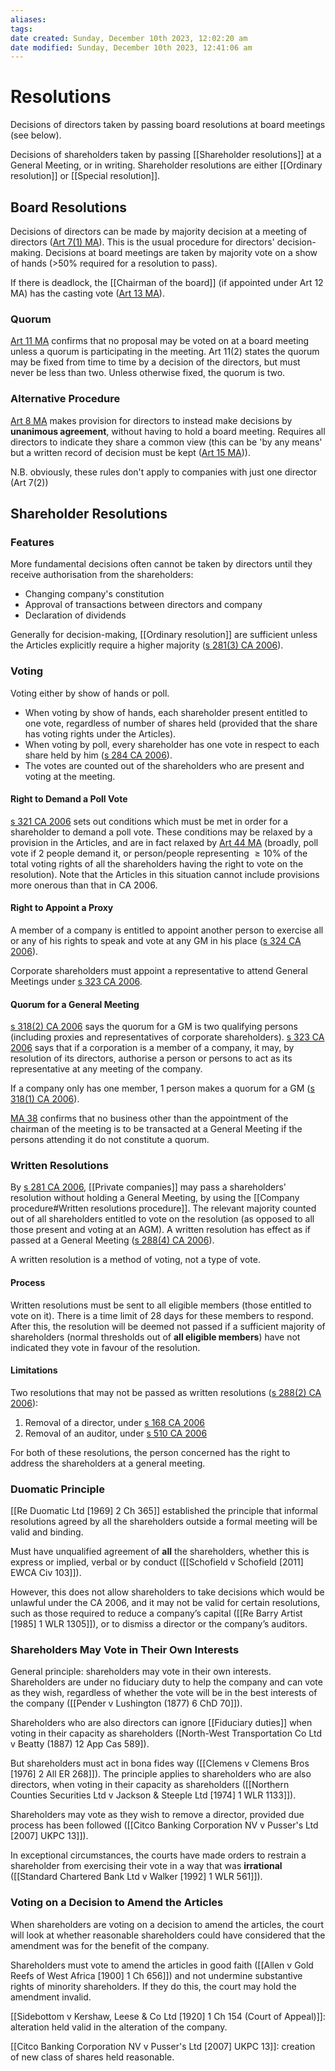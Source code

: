 ```yaml
---
aliases: 
tags: 
date created: Sunday, December 10th 2023, 12:02:20 am
date modified: Sunday, December 10th 2023, 12:41:06 am
---
```


# Resolutions

Decisions of directors taken by passing board resolutions at board meetings (see below).

Decisions of shareholders taken by passing [[Shareholder resolutions]] at a General Meeting, or in writing. Shareholder resolutions are either [[Ordinary resolution]] or [[Special resolution]].

## Board Resolutions

Decisions of directors can be made by majority decision at a meeting of directors ([Art 7(1) MA](https://www.gov.uk/government/publications/model-articles-for-private-companies-limited-by-shares/model-articles-for-private-companies-limited-by-shares#collectively)). This is the usual procedure for directors' decision-making. Decisions at board meetings are taken by majority vote on a show of hands (>50% required for a resolution to pass).

If there is deadlock, the [[Chairman of the board]] (if appointed under Art 12 MA) has the casting vote ([Art 13 MA](https://www.gov.uk/government/publications/model-articles-for-private-companies-limited-by-shares/model-articles-for-private-companies-limited-by-shares#casting)).

### Quorum

[Art 11 MA](https://www.gov.uk/government/publications/model-articles-for-private-companies-limited-by-shares/model-articles-for-private-companies-limited-by-shares#quorum) confirms that no proposal may be voted on at a board meeting unless a quorum is participating in the meeting. Art 11(2) states the quorum may be fixed from time to time by a decision of the directors, but must never be less than two. Unless otherwise fixed, the quorum is two.

### Alternative Procedure

[Art 8 MA](https://www.gov.uk/government/publications/model-articles-for-private-companies-limited-by-shares/model-articles-for-private-companies-limited-by-shares#unanimous) makes provision for directors to instead make decisions by **unanimous agreement**, without having to hold a board meeting. Requires all directors to indicate they share a common view (this can be 'by any means' but a written record of decision must be kept ([Art 15 MA](https://www.gov.uk/government/publications/model-articles-for-private-companies-limited-by-shares/model-articles-for-private-companies-limited-by-shares#records))).

N.B. obviously, these rules don't apply to companies with just one director (Art 7(2))

## Shareholder Resolutions

### Features

More fundamental decisions often cannot be taken by directors until they receive authorisation from the shareholders:

- Changing company's constitution
- Approval of transactions between directors and company
- Declaration of dividends

Generally for decision-making, [[Ordinary resolution]] are sufficient unless the Articles explicitly require a higher majority ([s 281(3) CA 2006](https://www.legislation.gov.uk/ukpga/2006/46/section/281)).

### Voting

Voting either by show of hands or poll.

- When voting by show of hands, each shareholder present entitled to one vote, regardless of number of shares held (provided that the share has voting rights under the Articles).
- When voting by poll, every shareholder has one vote in respect to each share held by him ([s 284 CA 2006](https://www.legislation.gov.uk/ukpga/2006/46/section/284)).
- The votes are counted out of the shareholders who are present and voting at the meeting.

#### Right to Demand a Poll Vote

[s 321 CA 2006](https://www.legislation.gov.uk/ukpga/2006/46/section/321) sets out conditions which must be met in order for a shareholder to demand a poll vote. These conditions may be relaxed by a provision in the Articles, and are in fact relaxed by [Art 44 MA](https://www.gov.uk/government/publications/model-articles-for-private-companies-limited-by-shares/model-articles-for-private-companies-limited-by-shares#pollvotes) (broadly, poll vote if 2 people demand it, or person/people representing $\geq 10\%$ of the total voting rights of all the shareholders having the right to vote on the resolution). Note that the Articles in this situation cannot include provisions more onerous than that in CA 2006.

#### Right to Appoint a Proxy

A member of a company is entitled to appoint another person to exercise all or any of his rights to speak and vote at any GM in his place ([s 324 CA 2006](https://www.legislation.gov.uk/ukpga/2006/46/section/324)).

Corporate shareholders must appoint a representative to attend General Meetings under [s 323 CA 2006](https://www.legislation.gov.uk/ukpga/2006/46/section/323).

#### Quorum for a General Meeting

[s 318(2) CA 2006](https://www.legislation.gov.uk/ukpga/2006/46/section/318) says the quorum for a GM is two qualifying persons (including proxies and representatives of corporate shareholders). [s 323 CA 2006](https://www.legislation.gov.uk/ukpga/2006/46/section/323) says that if a corporation is a member of a company, it may, by resolution of its directors, authorise a person or persons to act as its representative at any meeting of the company.

If a company only has one member, 1 person makes a quorum for a GM ([s 318(1) CA 2006](https://www.legislation.gov.uk/ukpga/2006/46/section/318)).

[MA 38](https://www.gov.uk/government/publications/model-articles-for-private-companies-limited-by-shares/model-articles-for-private-companies-limited-by-shares#pollvotes) confirms that no business other than the appointment of the chairman of the meeting is to be transacted at a General Meeting if the persons attending it do not constitute a quorum.

### Written Resolutions

By [s 281 CA 2006](https://www.legislation.gov.uk/ukpga/2006/46/section/281), [[Private companies]] may pass a shareholders' resolution without holding a General Meeting, by using the [[Company procedure#Written resolutions procedure]]. The relevant majority counted out of all shareholders entitled to vote on the resolution (as opposed to all those present and voting at an AGM). A written resolution has effect as if passed at a General Meeting ([s 288(4) CA 2006](https://www.legislation.gov.uk/ukpga/2006/46/section/288)).

A written resolution is a method of voting, not a type of vote.

#### Process

Written resolutions must be sent to all eligible members (those entitled to vote on it). There is a time limit of 28 days for these members to respond. After this, the resolution will be deemed not passed if a sufficient majority of shareholders (normal thresholds out of **all eligible members**) have not indicated they vote in favour of the resolution.

#### Limitations

Two resolutions that may not be passed as written resolutions ([s 288(2) CA 2006](https://www.legislation.gov.uk/ukpga/2006/46/section/288)):

1. Removal of a director, under [s 168 CA 2006](https://www.legislation.gov.uk/ukpga/2006/46/section/168)
2. Removal of an auditor, under [s 510 CA 2006](https://www.legislation.gov.uk/ukpga/2006/46/section/168)

For both of these resolutions, the person concerned has the right to address the shareholders at a general meeting.

### Duomatic Principle

[[Re Duomatic Ltd [1969] 2 Ch 365]] established the principle that informal resolutions agreed by all the shareholders outside a formal meeting will be valid and binding.

Must have unqualified agreement of **all** the shareholders, whether this is express or implied, verbal or by conduct ([[Schofield v Schofield [2011] EWCA Civ 103]]).

However, this does not allow shareholders to take decisions which would be unlawful under the CA 2006, and it may not be valid for certain resolutions, such as those required to reduce a company’s capital ([[Re Barry Artist [1985] 1 WLR 1305]]), or to dismiss a director or the company’s auditors.

### Shareholders May Vote in Their Own Interests

General principle: shareholders may vote in their own interests. Shareholders are under no fiduciary duty to help the company and can vote as they wish, regardless of whether the vote will be in the best interests of the company ([[Pender v Lushington (1877) 6 ChD 70]]).

Shareholders who are also directors can ignore [[Fiduciary duties]] when voting in their capacity as shareholders ([North-West Transportation Co Ltd v Beatty (1887) 12 App Cas 589]).

But shareholders must act in bona fides way ([[Clemens v Clemens Bros [1976] 2 All ER 268]]). The principle applies to shareholders who are also directors, when voting in their capacity as shareholders ([[Northern Counties Securities Ltd v Jackson & Steeple Ltd [1974] 1 WLR 1133]]).

Shareholders may vote as they wish to remove a director, provided due process has been followed ([[Citco Banking Corporation NV v Pusser's Ltd [2007] UKPC 13]]).

In exceptional circumstances, the courts have made orders to restrain a shareholder from exercising their vote in a way that was **irrational** ([[Standard Chartered Bank Ltd v Walker [1992] 1 WLR 561]]).

### Voting on a Decision to Amend the Articles

When shareholders are voting on a decision to amend the articles, the court will look at whether reasonable shareholders could have considered that the amendment was for the benefit of the company.

Shareholders must vote to amend the articles in good faith ([[Allen v Gold Reefs of West Africa [1900] 1 Ch 656]]) and not undermine substantive rights of minority shareholders. If they do this, the court may hold the amendment invalid.

[[Sidebottom v Kershaw, Leese & Co Ltd [1920] 1 Ch 154 (Court of Appeal)]]: alteration held valid in the alteration of the company.

[[Citco Banking Corporation NV v Pusser's Ltd [2007] UKPC 13]]: creation of new class of shares held reasonable.
